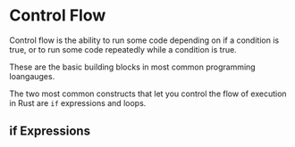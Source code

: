 # Control Flow

Control flow is the ability to run some code depending on if a condition is true, or to run some code repeatedly while a condition is true.

These are the basic building blocks in most common programming loangauges.

The two most common constructs that let you control the flow of execution in Rust are `if` expressions and loops.

## if Expressions

